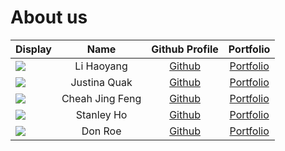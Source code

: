 # About us

Display | Name | Github Profile | Portfolio 
--------|:----:|:--------------:|:---------:
![](https://via.placeholder.com/100.png?text=Photo) | Li Haoyang | [Github](https://github.com/) | [Portfolio](docs/team/johndoe.md)
![](https://via.placeholder.com/100.png?text=Photo) | Justina Quak | [Github](https://github.com/) | [Portfolio](docs/team/johndoe.md)
![](https://via.placeholder.com/100.png?text=Photo) | Cheah Jing Feng | [Github](https://github.com/cloudy3/) | [Portfolio](docs/team/cheahJingFeng.md)
![](https://via.placeholder.com/100.png?text=Photo) | Stanley Ho | [Github](https://github.com/beaniestanley) | [Portfolio](docs/team/johndoe.md)
![](https://via.placeholder.com/100.png?text=Photo) | Don Roe | [Github](https://github.com/) | [Portfolio](docs/team/johndoe.md)
